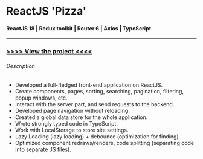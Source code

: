 # __ReactJS  'Pizza'__

#### ReactJS 18 | Redux toolkit | Router 6 | Axios | TypeScript

---

### [>>>> View the project <<<<](https://react-pizza-dmytro-kuts.vercel.app/)

###### Description

* Developed a full-fledged front-end application on ReactJS.
* Create components, pages, sorting, searching, pagination, filtering, popup windows, etc.
* Interact with the server part, and send requests to the backend.
* Developed page navigation without reloading.
* Created a global data store for the whole application.
* Wrote strongly typed code in TypeScript.
* Work with LocalStorage to store site settings.
* Lazy Loading (lazy loading) + debounce (optimization for finding).
* Optimized component redraws/renders, code splitting (separating code into separate JS files).

